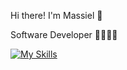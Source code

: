 Hi there! I'm Massiel 🤗

Software Developer 👩🏻‍💻✨

[![My Skills](https://skillicons.dev/icons?i=dotnet,c#,js,html,css)](https://skillicons.dev)
